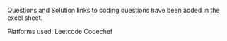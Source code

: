 Questions and Solution links to coding questions have been added in the excel sheet.

Platforms used:
Leetcode
Codechef